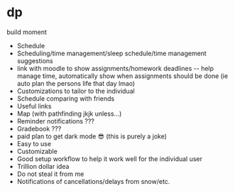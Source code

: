 # dp
build moment

- Schedule
- Scheduling/time management/sleep schedule/time management suggestions
- link with moodle to show assignments/homework deadlines -- help manage time, automatically show when assignments should be done (ie auto plan the persons life that day lmao)
- Customizations to tailor to the individual
- Schedule comparing with friends
- Useful links
- Map (with pathfinding jkjk unless…)
- Reminder notifications ???
- Gradebook ???
- paid plan to get dark mode 😎 (this is purely a joke)
- Easy to use
- Customizable
- Good setup workflow to help it work well for the individual user
- Trillion dollar idea
- Do not steal it from me
- Notifications of cancellations/delays from snow/etc.
